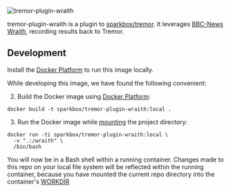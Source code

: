 ![tremor-plugin-wraith](http://i.imgur.com/DUomwIl.jpg)

tremor-plugin-wraith is a plugin to [sparkbox/tremor]. It leverages
[BBC-News Wraith], recording results back to Tremor.

## Development

Install the [Docker Platform] to run this image locally.

While developing this image, we have found the following convenient:

2. Build the Docker image using [Docker Platform]:
  ```
  docker build -t sparkbox/tremor-plugin-wraith:local .
  ```

3. Run the Docker image while [mounting] the project directory:
  ```
  docker run -ti sparkbox/tremor-plugin-wraith:local \
    -v ".:/wraith" \
    /bin/bash
  ```

You will now be in a Bash shell within a running container. Changes made to
this repo on your local file system will be reflected within the running
container, because you have mounted the current repo directory into the
container's [WORKDIR]


[BBC-News Wraith]: https://github.com/BBC-News/wraith
[mounting]: https://docs.docker.com/engine/tutorials/dockervolumes/#/mount-a-host-directory-as-a-data-volume
[WORKDIR]: https://docs.docker.com/engine/reference/builder/#workdir
[sparkbox/tremor]: https://github.com/sparkbox/tremor
[Docker Platform]: https://www.docker.com/products/overview

